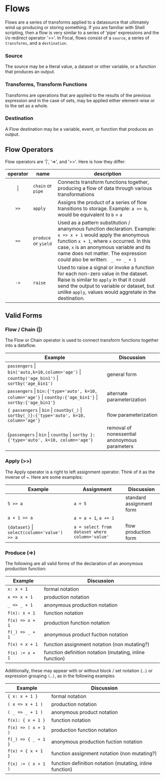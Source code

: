 # Flows

Flows are a series of transforms applied to a datasource that ultimately wind up producing or storing something.  If you are familiar with Shell scripting, then a flow is very similar to a series of 'pipe' expressions and the i/o redirect operator '>>'.  In Focal, flows consist of a `source`, a series of `transforms`, and a `destination`.  

### Source
The source may be a literal value, a dataset or other variable, or a function that produces an output.

### Transforms, Transform Functions
Transforms are operations that are applied to the results of the previous expression and in the case of sets, may be applied either element-wise or to the set as a whole.

### Destination
A Flow destination may be a variable, event, or function that produces an output.

## Flow Operators

Flow operators are '|', '=>', and '>>'.  Here is how they differ:

operator | name | description
:---: | --- | ---
&#124; | `chain` or `pipe` | Connects transform functions together, producing a flow of data through various transformations 
`>>` | `apply` | Assigns the product of a series of flow transitions to storage.  Example: `a >> b`, would be equivalent to `b` = `a`
`=>` | `produce` or `yield` |  Used as a pattern substitution / ananymous function declaration.  Example: `x => x + 1` would apply the anonymous function `x + 1`, where `x` occurred.  In this case, `x` is an anonymous variable and its name does not matter.  The expression could also be written: ` _ => _ + 1`
`->` | `raise` | Used to raise a signal or invoke a function for each non-zero value in the dataset.  Raise is similar to `apply` in that it could send the output to variable or dataset, but unlike `apply`, values would aggretate in the destination.

## Valid Forms

### Flow / Chain (&#124;)
The Flow or Chain operator is used to connect transform functions together into a dataflow.

Example | Discussion
--- | ---
`passengers` &#124; `bin('auto,k=10,column='age')` &#124; `countby('age_bin1')` &#124; `sortby('age_bin1')` | general form
`passengers` &#124; `bin:{'type='auto', k=10, column='age'}` &#124; `countby:{'age_bin1'}` &#124; `sortby:{'age_bin1'}` | alternate parameterization
`{ passengers` &#124; `bin` &#124; `countby(_)` &#124; `sortby(_)}:{'type='auto', k=10, column='age'}` | flow parameterization
{`passengers` &#124; `bin` &#124; `countby` &#124; `sortby }:{'type='auto', k=10, column='age'}` | removal of nonessential anonoymous parameters



### Apply (>>)
The Apply operator is a right to left assignment operator.  Think of it as the inverse of `=`.
Here are some examples:

Example | Assignment | Discussion
--- | --- | ---
`5 >> a` | `a = 5` | standard assignment form
`a + 1 >> a` | `a = a + 1`, `a += 1` |
`{dataset}` &#124; `select(column='value') >> a` | `a = select from dataset where column='value'` | flow production form




### Produce (=>)
The following are all valid forms of the declaration of an anonymous production function:

Example | Discussion
--- | ---
`x: x + 1` | formal notation
`x => x + 1` | production notation
`_ => _ + 1` | anonymous production notation
`f(x): x + 1` | function notation
`f(x) => x + 1` | production function notation
`f(_) => _ + 1` | anonymous product fuction notation
`f(x) = x + 1` | function assignment notation (non mutating?)
`f(x) := x + 1` | function definition notation (mutating, inline function)

Additionally, these may appear with or without block / set notation `{`..`}` or expression grouping `(`..`)`, as in the following examples

Example | Discussion
--- | ---
`{ x: x + 1 }` | formal notation
`( x => x + 1 )` | production notation
`( _ => _ + 1 )` | anonymous product notation
`f(x): { x + 1 }` | function notation
`f(x) => ( x + 1 )` | production function notation
`f(_) => { _ + 1 }` | anonymous production fuction notation
`f(x) = { x + 1 }` | function assignment notation (non mutating?)
`f(x) := ( x + 1 )` | function definition notation (mutating, inline function)



